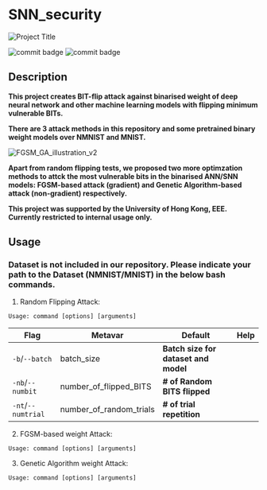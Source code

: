 # SNN_security

![Project Title](https://github.com/u3556440/SNN_security/assets/56315946/3c2a2b9f-9b6c-47cb-9f93-bdf6cd5ce16b)

![commit badge](https://img.shields.io/badge/private-8A2BE2)
![commit badge](https://img.shields.io/badge/Binary-Neural%20Network-blue)


## Description

**This project creates BIT-flip attack against binarised weight of deep neural network and other machine learning models with flipping minimum vulnerable BITs.** 

**There are 3 attack methods in this repository and some pretrained binary weight models over NMNIST and MNIST.**

![FGSM_GA_illustration_v2](https://github.com/u3556440/SNN_security/assets/56315946/976bca55-fb5a-4f1a-bd0e-18a3aa95ad84)

**Apart from random flipping tests, we proposed two more optimzation methods to attck the most vulnerable bits in the binarised ANN/SNN models: FGSM-based attack (gradient) and Genetic Algorithm-based attack (non-gradient) respectively.**

**This project was supported by the University of Hong Kong, EEE. \
Currently restricted to internal usage only.**

## Usage

### Dataset is not included in our repository. Please indicate your path to the Dataset (NMNIST/MNIST) in the below bash commands.

1. Random Flipping Attack:

```
Usage: command [options] [arguments]
```

Flag | Metavar | Default |Help
--- | --- | --- | ---
`-b`/`--batch` | batch_size | **Batch size for dataset and model**
`-nb`/`--numbit` | number_of_flipped_BITS | **# of Random BITS flipped**
`-nt`/`--numtrial` | number_of_random_trials | **# of trial repetition**


2. FGSM-based weight Attack:

```
Usage: command [options] [arguments]
```

3. Genetic Algorithm weight Attack:

```
Usage: command [options] [arguments]
```




